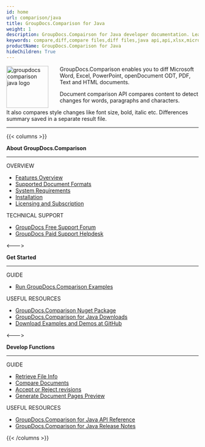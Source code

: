 ```yaml
---
id: home
url: comparison/java
title: GroupDocs.Comparison for Java
weight: 1
description: GroupDocs.Compairson for Java developer documentation. Learn how to diff docx, pptx, and pdf files using Java.
keywords: compare,diff,compare files,diff files,java api,api,xlsx,microsoft word,docx,pptx,pdf,java
productName: GroupDocs.Comparison for Java
hideChildren: True
---
```

<img src="/comparison/java/images/home.png" alt="groupdocs comparison java logo" align="left" style="width:110px; margin: 0 30px 0 0"/>

GroupDocs.Comparison enables you to diff Microsoft Word, Excel, PowerPoint, openDocument ODT, PDF, Text and HTML documents. 

Document comparison API compares content to detect changes for words, paragraphs and characters. 

It also compares style changes like font size, bold, italic etc. Differences summary saved in a separate result file.

------

{{< columns >}}
<p><b>About GroupDocs.Comparison</b></p>
<hr><p>OVERVIEW</p></hr>
<ul>
	<li><a href='{{< ref "comparison/java/getting-started/features-overview" >}}'>Features Overview</a></li>
	<li><a href='{{< ref "comparison/java/getting-started/supported-document-formats" >}}'>Supported Document Formats</a></li>
	<li><a href='{{< ref "comparison/java/getting-started/system-requirements" >}}'>System Requirements</a></li>
	<li><a href='{{< ref "comparison/java/getting-started/installation" >}}'>Installation</a></li>
	<li><a href='{{< ref "comparison/java/getting-started/evaluation-limitations-and-licensing-of-groupdocs.comparison.md" >}}'>Licensing and Subscription</a></li>
</ul>
<p>TECHNICAL SUPPORT</p>
<ul>
	<li><a href="https://forum.groupdocs.com/">GroupDocs Free Support Forum</a></li>
	<li><a href="https://helpdesk.groupdocs.com/">GroupDocs Paid Support Helpdesk</a></li>
</ul>
<--->
<p><b>Get Started</b></p>
<hr><p>GUIDE</p></hr>
<ul>
	<li><a href='{{< ref "comparison/java/getting-started/how-to-run-examples" >}}'>Run GroupDocs.Comparison Examples</a></li>
</ul>
<p>USEFUL RESOURCES</p>
<ul>
	<li><a href="https://www.nuget.org/packages/groupdocs.comparison">GroupDocs.Comparison Nuget Package</a></li>
	</li><li><a href="https://downloads.groupdocs.com/comparison/java">GroupDocs.Comparison for Java Downloads</a></li>
	<li><a href="https://github.com/groupdocs-comparison/GroupDocs.Comparison-for-Java">Download Examples and Demos at GitHub</a></li>
</ul>
<--->
<p><b>Develop Functions</b></p>
<hr><p>GUIDE</p></hr>
<ul>
	<li><a href='{{< ref "comparison/java/developer-guide/basic-usage/get-file-info" >}}'>Retrieve File Info</a></li>
	<li><a href='{{< ref "comparison/java/developer-guide/basic-usage/compare-documents" >}}'>Compare Documents</a></li>
	<li><a href='{{< ref "comparison/java/developer-guide/advanced-usage/accept-or-reject-revisions" >}}'>Accept or Reject revisions</a></li>
	<li><a href='{{< ref "comparison/java/developer-guide/advanced-usage/generate-document-pages-preview" >}}'>Generate Document Pages Preview</a></li>				
</ul>
<p>USEFUL RESOURCES</p>
<ul>
	<li><a href="https://apireference.groupdocs.com/comparison/java">GroupDocs.Comparison for Java API Reference</a></li>
	<li><a href='{{< ref "comparison/java/release-notes" >}}'>GroupDocs.Comparison for Java Release Notes</a></li>
</ul>
{{< /columns >}}